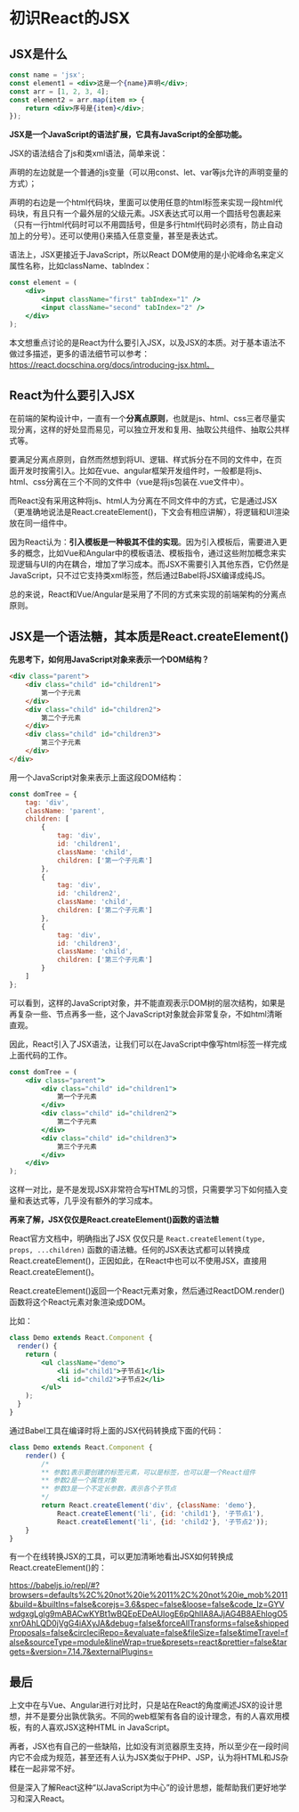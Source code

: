 

# 初识React的JSX

## JSX是什么

```jsx
const name = 'jsx';
const element1 = <div>这是一个{name}声明</div>;
const arr = [1, 2, 3, 4];
const element2 = arr.map(item => {
    return <div>序号是{item}</div>;         
});
```

**JSX是一个JavaScript的语法扩展，它具有JavaScript的全部功能。**

JSX的语法结合了js和类xml语法，简单来说：

声明的左边就是一个普通的js变量（可以用const、let、var等js允许的声明变量的方式）；

声明的右边是一个html代码块，里面可以使用任意的html标签来实现一段html代码块，有且只有一个最外层的父级元素。JSX表达式可以用一个圆括号包裹起来（只有一行html代码时可以不用圆括号，但是多行html代码时必须有，防止自动加上的分号）。还可以使用{}来插入任意变量，甚至是表达式。

语法上，JSX更接近于JavaScript，所以React DOM使用的是小驼峰命名来定义属性名称，比如className、tabIndex：

```jsx
const element = (
    <div>
        <input className="first" tabIndex="1" />
	    <input className="second" tabIndex="2" />
    </div>
);
```

本文想重点讨论的是React为什么要引入JSX，以及JSX的本质。对于基本语法不做过多描述，更多的语法细节可以参考：https://react.docschina.org/docs/introducing-jsx.html。



## React为什么要引入JSX

在前端的架构设计中，一直有一个**分离点原则**，也就是js、html、css三者尽量实现分离，这样的好处显而易见，可以独立开发和复用、抽取公共组件、抽取公共样式等。

要满足分离点原则，自然而然想到将UI、逻辑、样式拆分在不同的文件中，在页面开发时按需引入。比如在vue、angular框架开发组件时，一般都是将js、html、css分离在三个不同的文件中（vue是将js包装在.vue文件中）。

而React没有采用这种将js、html人为分离在不同文件中的方式，它是通过JSX（更准确地说法是React.createElement()，下文会有相应讲解），将逻辑和UI渲染放在同一组件中。

因为React认为：**引入模板是一种极其不佳的实现**。因为引入模板后，需要进入更多的概念，比如Vue和Angular中的模板语法、模板指令，通过这些附加概念来实现逻辑与UI的内在耦合，增加了学习成本。而JSX不需要引入其他东西，它仍然是JavaScript，只不过它支持类xml标签，然后通过Babel将JSX编译成纯JS。

总的来说，React和Vue/Angular是采用了不同的方式来实现的前端架构的分离点原则。



## JSX是一个语法糖，其本质是React.createElement()

**先思考下，如何用JavaScript对象来表示一个DOM结构？**

```html
<div class="parent">
    <div class="child" id="children1">
        第一个子元素
    </div>
    <div class="child" id="children2">
        第二个子元素
    </div>
    <div class="child" id="children3">
        第三个子元素
    </div>
</div>
```

用一个JavaScript对象来表示上面这段DOM结构：

```javascript
const domTree = {
    tag: 'div',
    className: 'parent',
    children: [
        {
            tag: 'div',
            id: 'children1',
            className: 'child',
            children: ['第一个子元素']
        },
        {
            tag: 'div',
            id: 'children2',
            className: 'child',
            children: ['第二个子元素']
        },
        {
            tag: 'div',
            id: 'children3',
            className: 'child',
            children: ['第三个子元素']
        }
    ]
};
```

可以看到，这样的JavaScript对象，并不能直观表示DOM树的层次结构，如果是再复杂一些、节点再多一些，这个JavaScript对象就会非常复杂，不如html清晰直观。

因此，React引入了JSX语法，让我们可以在JavaScript中像写html标签一样完成上面代码的工作。

```jsx
const domTree = (
    <div class="parent">
        <div class="child" id="children1">
            第一个子元素
        </div>
        <div class="child" id="children2">
            第二个子元素
        </div>
        <div class="child" id="children3">
            第三个子元素
        </div>
	</div>
);
```

这样一对比，是不是发现JSX非常符合写HTML的习惯，只需要学习下如何插入变量和表达式等，几乎没有额外的学习成本。



**再来了解，JSX仅仅是React.createElement()函数的语法糖**

React官方文档中，明确指出了JSX 仅仅只是 `React.createElement(type, props, ...children)` 函数的语法糖。任何的JSX表达式都可以转换成React.createElement()，正因如此，在React中也可以不使用JSX，直接用React.createElement()。

React.createElement()返回一个React元素对象，然后通过ReactDOM.render()函数将这个React元素对象渲染成DOM。

比如：

```jsx
class Demo extends React.Component {
  render() {
    return (
        <ul className="demo">
            <li id="child1">子节点1</li>
            <li id="child2">子节点2</li>
        </ul>
    );
  }
}
```

通过Babel工具在编译时将上面的JSX代码转换成下面的代码：

```javascript
class Demo extends React.Component {
    render() {
        /*
        ** 参数1表示要创建的标签元素，可以是标签，也可以是一个React组件
        ** 参数2是一个属性对象
        ** 参数3是一个不定长参数，表示各个子节点
        */
        return React.createElement('div', {className: 'demo'},
        	React.createElement('li', {id: 'child1'}, '子节点1'),
            React.createElement('li', {id: 'child2'}, '子节点2'));
  	}
}
```

有一个在线转换JSX的工具，可以更加清晰地看出JSX如何转换成React.createElement()的：

https://babeljs.io/repl/#?browsers=defaults%2C%20not%20ie%2011%2C%20not%20ie_mob%2011&build=&builtIns=false&corejs=3.6&spec=false&loose=false&code_lz=GYVwdgxgLglg9mABACwKYBt1wBQEpEDeAUIogE6pQhlIA8AJjAG4B8AEhlogO5xnr0AhLQD0jVgG4iAXyJA&debug=false&forceAllTransforms=false&shippedProposals=false&circleciRepo=&evaluate=false&fileSize=false&timeTravel=false&sourceType=module&lineWrap=true&presets=react&prettier=false&targets=&version=7.14.7&externalPlugins=



## 最后

上文中在与Vue、Angular进行对比时，只是站在React的角度阐述JSX的设计思想，并不是要分出孰优孰劣。不同的web框架有各自的设计理念，有的人喜欢用模板，有的人喜欢JSX这种HTML in JavaScript。

再者，JSX也有自己的一些缺陷，比如没有浏览器原生支持，所以至少在一段时间内它不会成为规范，甚至还有人认为JSX类似于PHP、JSP，认为将HTML和JS杂糅在一起非常不好。

但是深入了解React这种“以JavaScript为中心”的设计思想，能帮助我们更好地学习和深入React。



